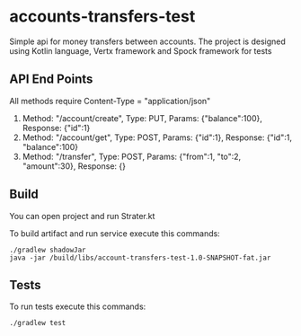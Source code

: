 # accounts-transfers-test
Simple api for money transfers between accounts. 
The project is designed using Kotlin language, Vertx framework and Spock framework for tests

## API End Points
All methods require Content-Type = "application/json"
1. Method: "/account/create", Type: PUT, Params: {"balance":100}, Response: {"id":1}
2. Method: "/account/get", Type: POST, Params: {"id":1}, Response: {"id":1, "balance":100}
3. Method: "/transfer", Type: POST, Params: {"from":1, "to":2, "amount":30}, Response: {}


## Build
You can open project and run Strater.kt

To build artifact and run service execute this commands:
```shell
./gradlew shadowJar
java -jar /build/libs/account-transfers-test-1.0-SNAPSHOT-fat.jar
```
## Tests
To run tests execute this commands:
```shell
./gradlew test
```
